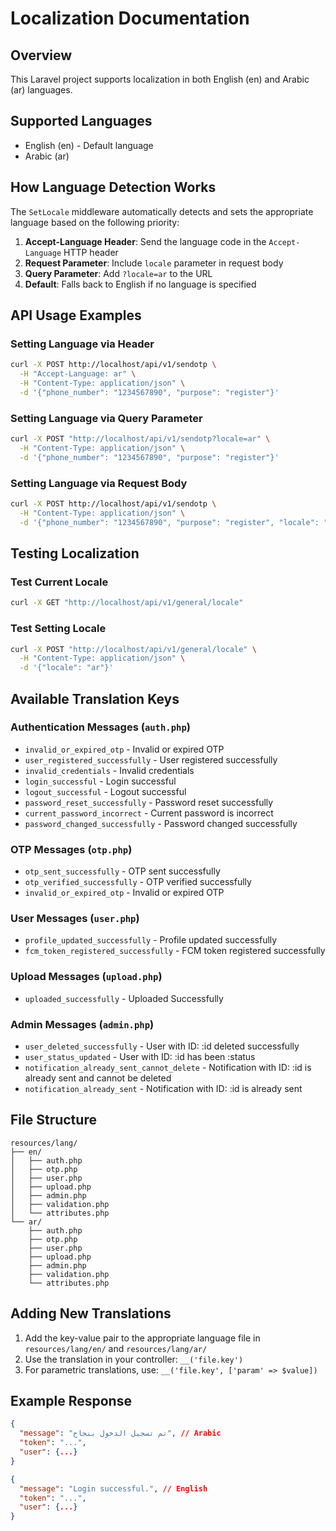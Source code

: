 # Localization Documentation

## Overview
This Laravel project supports localization in both English (en) and Arabic (ar) languages.

## Supported Languages
- English (en) - Default language
- Arabic (ar)

## How Language Detection Works

The `SetLocale` middleware automatically detects and sets the appropriate language based on the following priority:

1. **Accept-Language Header**: Send the language code in the `Accept-Language` HTTP header
2. **Request Parameter**: Include `locale` parameter in request body
3. **Query Parameter**: Add `?locale=ar` to the URL
4. **Default**: Falls back to English if no language is specified

## API Usage Examples

### Setting Language via Header
```bash
curl -X POST http://localhost/api/v1/sendotp \
  -H "Accept-Language: ar" \
  -H "Content-Type: application/json" \
  -d '{"phone_number": "1234567890", "purpose": "register"}'
```

### Setting Language via Query Parameter
```bash
curl -X POST "http://localhost/api/v1/sendotp?locale=ar" \
  -H "Content-Type: application/json" \
  -d '{"phone_number": "1234567890", "purpose": "register"}'
```

### Setting Language via Request Body
```bash
curl -X POST http://localhost/api/v1/sendotp \
  -H "Content-Type: application/json" \
  -d '{"phone_number": "1234567890", "purpose": "register", "locale": "ar"}'
```

## Testing Localization

### Test Current Locale
```bash
curl -X GET "http://localhost/api/v1/general/locale"
```

### Test Setting Locale
```bash
curl -X POST "http://localhost/api/v1/general/locale" \
  -H "Content-Type: application/json" \
  -d '{"locale": "ar"}'
```

## Available Translation Keys

### Authentication Messages (`auth.php`)
- `invalid_or_expired_otp` - Invalid or expired OTP
- `user_registered_successfully` - User registered successfully
- `invalid_credentials` - Invalid credentials
- `login_successful` - Login successful
- `logout_successful` - Logout successful
- `password_reset_successfully` - Password reset successfully
- `current_password_incorrect` - Current password is incorrect
- `password_changed_successfully` - Password changed successfully

### OTP Messages (`otp.php`)
- `otp_sent_successfully` - OTP sent successfully
- `otp_verified_successfully` - OTP verified successfully
- `invalid_or_expired_otp` - Invalid or expired OTP

### User Messages (`user.php`)
- `profile_updated_successfully` - Profile updated successfully
- `fcm_token_registered_successfully` - FCM token registered successfully

### Upload Messages (`upload.php`)
- `uploaded_successfully` - Uploaded Successfully

### Admin Messages (`admin.php`)
- `user_deleted_successfully` - User with ID: :id deleted successfully
- `user_status_updated` - User with ID: :id has been :status
- `notification_already_sent_cannot_delete` - Notification with ID: :id is already sent and cannot be deleted
- `notification_already_sent` - Notification with ID: :id is already sent

## File Structure
```
resources/lang/
├── en/
│   ├── auth.php
│   ├── otp.php
│   ├── user.php
│   ├── upload.php
│   ├── admin.php
│   ├── validation.php
│   └── attributes.php
└── ar/
    ├── auth.php
    ├── otp.php
    ├── user.php
    ├── upload.php
    ├── admin.php
    ├── validation.php
    └── attributes.php
```

## Adding New Translations

1. Add the key-value pair to the appropriate language file in `resources/lang/en/` and `resources/lang/ar/`
2. Use the translation in your controller: `__('file.key')`
3. For parametric translations, use: `__('file.key', ['param' => $value])`

## Example Response
```json
{
  "message": "تم تسجيل الدخول بنجاح", // Arabic
  "token": "...",
  "user": {...}
}
```

```json
{
  "message": "Login successful.", // English
  "token": "...",
  "user": {...}
}
```
